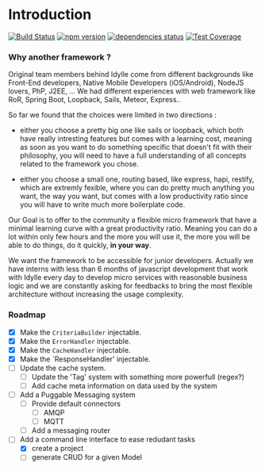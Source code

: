 # Introduction
[![Build Status](https://travis-ci.org/julien-sarazin/Idylle.svg?branch=master)](https://travis-ci.org/julien-sarazin/Idylle.svg?branch=master)
[![npm version](https://badge.fury.io/js/idylle.svg)](https://badge.fury.io/js/idylle)
[![dependencies status](https://david-dm.org/julien-sarazin/Idylle.svg)](https://david-dm.org/julien-sarazin/Idylle.svg)
[![Test Coverage](https://codeclimate.com/github/julien-sarazin/Idylle/coverage.svg)](https://codeclimate.com/github/julien-sarazin/Idylle/coverage)

### Why another framework ?
Original team members behind Idylle come from different backgrounds like Front-End developers, Native Mobile Developers (iOS/Android), NodeJS lovers, PhP, J2EE, ...
We had different experiences with web framework like RoR, Spring Boot, Loopback, Sails, Meteor, Express..

So far we found that the choices were limited in two directions :  

  - either you choose a pretty big one like sails or loopback, which both have really intresting features but comes with a learning cost, meaning as soon as you want to do something specific that doesn't fit with their philosophy, you will need to have a full understanding of all concepts related to the framework you chose.

  - either you choose a small one, routing based, like express, hapi, restify, which are extremly fexible, where you can do pretty much anything you want, the way you want, but comes with a low productivity ratio since you will have to write much more boilerplate code.

Our Goal is to offer to the community a flexible micro framework that have a minimal learning curve with a great productivity ratio.
Meaning you can do a lot within only few hours and the more you will use it, the more you will be able to do things, do it quickly, **in your way**.

We want the framework to be accessible for junior developers.
Actually we have interns with less than 6 months of javascript development that work with Idylle every day to develop micro services with reasonable business logic
and we are constantly asking for feedbacks to bring the most flexible architecture without increasing the usage complexity.

### Roadmap

* [x] Make the `CriteriaBuilder` injectable.
* [x] Make the `ErrorHandler` injectable.
* [x] Make the `CacheHandler` injectable.
* [x] Make the `ResponseHandler' injectable.
* [ ] Update the cache system.
    * [ ] Update the 'Tag' system with something more powerfull (regex?)
    * [ ] Add cache meta information on data used by the system
* [ ] Add a Puggable Messaging system
    * [ ] Provide default connectors
        * [ ] AMQP
        * [ ] MQTT
    * [ ] Add a messaging router
* [ ] Add a command line interface to ease redudant tasks
    * [x] create a project
    * [ ] generate CRUD for a given Model
